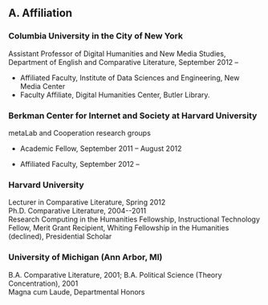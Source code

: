 

## A. Affiliation

### Columbia University in the City of New York

Assistant Professor of Digital Humanities and New Media Studies, Department of English and Comparative Literature, September 2012 –   

- Affiliated Faculty, Institute of Data Sciences and Engineering, New Media Center
- Faculty Affiliate, Digital Humanities Center, Butler Library.

### Berkman Center for Internet and Society at Harvard University
metaLab and Cooperation research groups  

- Academic Fellow, September 2011 – August 2012  

- Affiliated Faculty, September 2012 –   

### Harvard University
Lecturer in Comparative Literature, Spring 2012   
Ph.D. Comparative Literature, 2004--2011  
Research Computing in the Humanities Fellowship, Instructional Technology Fellow, Merit Grant Recipient, Whiting Fellowship in the Humanities (declined), Presidential Scholar  

### University of Michigan (Ann Arbor, MI)  
B.A. Comparative Literature, 2001; B.A. Political Science (Theory Concentration), 2001   
Magna cum Laude, Departmental Honors  

